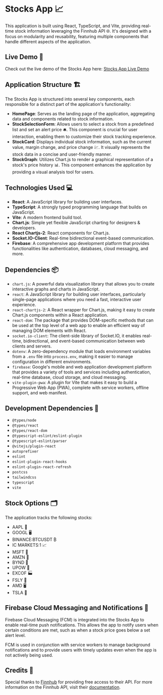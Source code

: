 # Stocks App 📈

This application is built using React, TypeScript, and Vite, providing real-time stock information leveraging the Finnhub API 🌐. It's designed with a focus on modularity and reusability, featuring multiple components that handle different aspects of the application.

## Live Demo 🚀

Check out the live demo of the Stocks App here: [Stocks App Live Demo](https://stocks-app-eight.vercel.app)

## Application Structure 🏗️

The Stocks App is structured into several key components, each responsible for a distinct part of the application's functionality:

- **HomePage**: Serves as the landing page of the application, aggregating data and components related to stock information.
- **StockSelectionForm**: Allows users to select a stock from a predefined list and set an alert price 🛎️. This component is crucial for user interaction, enabling them to customize their stock tracking experience.
- **StockCard**: Displays individual stock information, such as the current value, margin change, and price change 💹. It visually represents the stock data in a concise and user-friendly manner.
- **StockGraph**: Utilizes Chart.js to render a graphical representation of a stock's price history 📊. This component enhances the application by providing a visual analysis tool for users.

## Technologies Used 💻

- **React**: A JavaScript library for building user interfaces.
- **TypeScript**: A strongly typed programming language that builds on JavaScript.
- **Vite**: A modern frontend build tool.
- **Chart.js**: Simple yet flexible JavaScript charting for designers & developers.
- **React Chartjs-2**: React components for Chart.js.
- **Socket.IO-Client**: Real-time bidirectional event-based communication.
- **Firebase**: A comprehensive app development platform that provides functionalities like authentication, databases, cloud messaging, and more.

## Dependencies 📦

- `chart.js`: A powerful data visualization library that allows you to create interactive graphs and charts in JavaScript.
- `react`: A JavaScript library for building user interfaces, particularly single-page applications where you need a fast, interactive user experience.
- `react-chartjs-2`: A React wrapper for Chart.js, making it easy to create Chart.js components within a React application.
- `react-dom`: The package that provides DOM-specific methods that can be used at the top level of a web app to enable an efficient way of managing DOM elements with React.
- `socket.io-client`: The client-side library of Socket.IO, it enables real-time, bidirectional, and event-based communication between web clients and servers.
- `dotenv`: A zero-dependency module that loads environment variables from a `.env` file into `process.env`, making it easier to manage configuration in different environments.
- `firebase`: Google's mobile and web application development platform that provides a variety of tools and services including authentication, real-time database, cloud storage, and cloud messaging.
- `vite-plugin-pwa`: A plugin for Vite that makes it easy to build a Progressive Web App (PWA), complete with service workers, offline support, and web manifest.

## Development Dependencies 🔧

- `@types/node`
- `@types/react`
- `@types/react-dom`
- `@typescript-eslint/eslint-plugin`
- `@typescript-eslint/parser`
- `@vitejs/plugin-react`
- `autoprefixer`
- `eslint`
- `eslint-plugin-react-hooks`
- `eslint-plugin-react-refresh`
- `postcss`
- `tailwindcss`
- `typescript`
- `vite`

## Stock Options 🗂️

The application tracks the following stocks:

- AAPL 🍏
- GOOGL 🖥️
- BINANCE:BTCUSDT ₿
- IC MARKETS:1 📈
- MSFT 💼
- AMZN 🛒
- BYND 🌱
- UPOW 🔋
- EXCOF 🏭
- FSLY 🚀
- AMD 🖥️
- TSLA 🚗

## Firebase Cloud Messaging and Notifications 📲

Firebase Cloud Messaging (FCM) is integrated into the Stocks App to enable real-time push notifications. This allows the app to notify users when certain conditions are met, such as when a stock price goes below a set alert level.

FCM is used in conjunction with service workers to manage background notifications and to provide users with timely updates even when the app is not actively being used.

## Credits 👏

Special thanks to [Finnhub](https://finnhub.io/) for providing free access to their API. For more information on the Finnhub API, visit their [documentation](https://finnhub.io/docs/api/introduction).